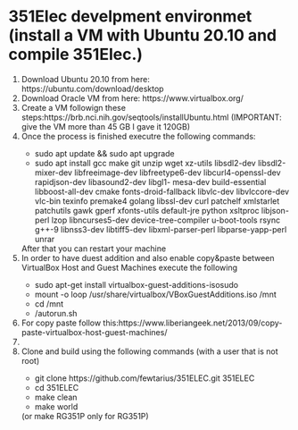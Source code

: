 <h1>351Elec develpment environmet (install a VM with Ubuntu 20.10 and compile 351Elec.)</h1>
<ol>
   <li>Download Ubuntu 20.10 from here: https://ubuntu.com/download/desktop</li>
   <li>Download Oracle VM from here: https://www.virtualbox.org/</li>
   <li>Create a VM followign these steps:https://brb.nci.nih.gov/seqtools/installUbuntu.html (IMPORTANT: give the VM more than 45 GB I gave it 120GB)</li>
   <li>Once the process is finished executre the following commands:</li>
   <ul>
      <li>sudo apt update && sudo apt upgrade</li>
      <li>sudo apt install gcc make git unzip wget xz-utils libsdl2-dev libsdl2-mixer-dev libfreeimage-dev libfreetype6-dev libcurl4-openssl-dev rapidjson-dev libasound2-dev libgl1- mesa-dev build-essential libboost-all-dev cmake fonts-droid-fallback libvlc-dev libvlccore-dev vlc-bin texinfo premake4 golang libssl-dev curl patchelf xmlstarlet patchutils gawk gperf xfonts-utils default-jre python xsltproc libjson-perl lzop libncurses5-dev device-tree-compiler u-boot-tools rsync g++-9 libnss3-dev libtiff5-dev libxml-parser-perl libparse-yapp-perl unrar</li>
   </ul>
   After that you can restart your machine
   <li> In order to have duest addition and also enable copy&paste between VirtualBox Host and Guest Machines execute the following</li>
   <ul>
      <li> sudo apt-get install virtualbox-guest-additions-isosudo</li>
      <li>mount -o loop /usr/share/virtualbox/VBoxGuestAdditions.iso /mnt</li>
      <li>cd /mnt</li>
      <li>/autorun.sh</li>
   </ul>
   <li>For copy paste follow this:https://www.liberiangeek.net/2013/09/copy-paste-virtualbox-host-guest-machines/<li/>
   <li>Clone and build using the following commands (with a user that is not root)</li>
   <ul>
      <li>git clone https://github.com/fewtarius/351ELEC.git 351ELEC</li>
      <li>cd 351ELEC</li>
      <li>make clean</li>
      <li>make world</li>
   </ul>
   (or make RG351P only for RG351P)
</ol>
